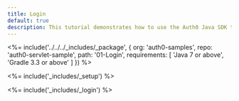 ```yaml
---
title: Login
default: true
description: This tutorial demonstrates how to use the Auth0 Java SDK to add authentication and authorization to your web app
---
```


<%= include('../../../_includes/_package', {
  org: 'auth0-samples',
  repo: 'auth0-servlet-sample',
  path: '01-Login',
  requirements: [
    'Java 7 or above',
    'Gradle 3.3 or above'
  ]
}) %>

<%= include('_includes/_setup') %>

<%= include('_includes/_login') %>
